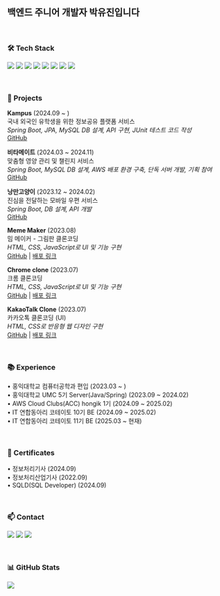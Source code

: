 ## 백엔드 주니어 개발자 박유진입니다

<br>

### 🛠️ Tech Stack
<p>
  <img src="https://img.shields.io/badge/Java-007396?style=flat&logo=Java&logoColor=white"/>
  <img src="https://img.shields.io/badge/SpringBoot-6DB33F?style=flat&logo=Spring&logoColor=white"/>
  <img src="https://img.shields.io/badge/JPA-Hibernate-blue?style=flat&logo=Hibernate&logoColor=white"/>
  <img src="https://img.shields.io/badge/MySQL-4479A1?style=flat&logo=MySQL&logoColor=white"/>
  <img src="https://img.shields.io/badge/JUnit5-25A162?style=flat&logo=JUnit5&logoColor=white"/>
  <img src="https://img.shields.io/badge/Git-F05032?style=flat&logo=Git&logoColor=white"/>
  <img src="https://img.shields.io/badge/GitHub-181717?style=flat&logo=GitHub&logoColor=white"/>
  <img src="https://img.shields.io/badge/Amazon%20AWS-232F3E?style=flat&logo=Amazon%20AWS&logoColor=white"/>
</p>

<br>

### 🚀 Projects 
**Kampus** (2024.09 ~ )  
국내 외국인 유학생을 위한 정보공유 플랫폼 서비스  
*Spring Boot, JPA, MySQL DB 설계, API 구현, JUnit 테스트 코드 작성*  
[GitHub](https://github.com/IT-Cotato/10th-Kampus-BE)

**비타메이트** (2024.03 ~ 2024.11)  
맞춤형 영양 관리 및 챌린지 서비스  
*Spring Boot, MySQL DB 설계, AWS 배포 환경 구축, 단독 서버 개발, 기획 참여*  
[GitHub](https://github.com/Vita-Mate/BE)

**낭만고양이** (2023.12 ~ 2024.02)  
진심을 전달하는 모바일 우편 서비스  
*Spring Boot, DB 설계, API 개발*  
[GitHub](https://github.com/a-romantic-cat/Back-end)

**Meme Maker** (2023.08)  
밈 메이커 - 그림판 클론코딩  
*HTML, CSS, JavaScript로 UI 및 기능 구현*  
[GitHub](https://github.com/u-genuine/meme-maker) | [배포 링크](https://u-genuine.github.io/meme-maker/)


**Chrome clone** (2023.07)  
크롬 클론코딩  
*HTML, CSS, JavaScript로 UI 및 기능 구현*  
[GitHub](https://github.com/u-genuine/chrome-clone) | [배포 링크](https://u-genuine.github.io/chrome-clone/)

**KakaoTalk Clone** (2023.07)  
카카오톡 클론코딩 (UI)  
*HTML, CSS로 반응형 웹 디자인 구현*  
[GitHub](https://github.com/u-genuine/kokoa-clone-2023) | [배포 링크](https://u-genuine.github.io/kokoa-clone-2023/)

<br>

### 📚 Experience 
• 홍익대학교 컴퓨터공학과 편입 (2023.03 ~ )  
• 홍익대학교 UMC 5기 Server(Java/Spring) (2023.09 ~ 2024.02)  
• AWS Cloud Clubs(ACC) hongik 1기 (2024.09 ~ 2025.02)  
• IT 연합동아리 코테이토 10기 BE (2024.09 ~ 2025.02)  
• IT 연합동아리 코테이토 11기 BE (2025.03 ~ 현재)

<br>

### 📜 Certificates 
• 정보처리기사 (2024.09)  
• 정보처리산업기사 (2022.09)  
• SQLD(SQL Developer) (2024.09)

<br>

### 📫 Contact
<p>
  <a href="https://u-genuine.tistory.com/"><img src="https://img.shields.io/badge/Blog-EF544F?style=flat&logo=Blogger&logoColor=white"/></a>
  <a href="https://www.instagram.com/uzxnnnn/"><img src="https://img.shields.io/badge/Instagram-E4405F?style=flat&logo=Instagram&logoColor=white"/></a>
  <a href="mailto:u_genuine@naver.com"><img src="https://img.shields.io/badge/Email-03C75A?style=flat&logo=Naver&logoColor=white"/></a>
</p> 

<br>

### 📊 GitHub Stats
<a href="https://github.com/u-genuine">
  <img align="center" src="https://github-readme-stats.vercel.app/api?username=u-genuine&show_icons=true&theme=nord" />
</a>


<!--
**u-genuine/u-genuine** is a ✨ _special_ ✨ repository because its `README.md` (this file) appears on your GitHub profile.

Here are some ideas to get you started:

- 🔭 I’m currently working on ...
- 🌱 I’m currently learning ...
- 👯 I’m looking to collaborate on ...
- 🤔 I’m looking for help with ...
- 💬 Ask me about ...
- 📫 How to reach me: ...
- 😄 Pronouns: ...
- ⚡ Fun fact: ...
-->

